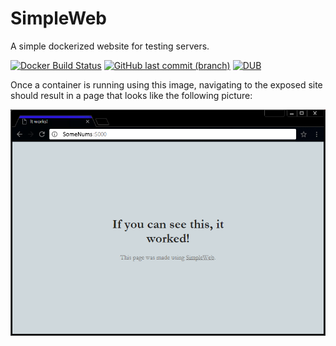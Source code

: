 # SimpleWeb
A simple dockerized website for testing servers.

[![Docker Build Status](https://img.shields.io/docker/build/jrottenberg/ffmpeg.svg)](https://hub.docker.com/r/trfc/simpleweb/) [![GitHub last commit (branch)](https://img.shields.io/github/last-commit/google/skia/infra/config.svg)](https://github.com/TheFlyingCaveman/SimpleWeb_StaticServer) [![DUB](https://img.shields.io/dub/l/vibe-d.svg)](https://github.com/TheFlyingCaveman/SimpleWeb_StaticServer)

Once a container is running using this image, navigating to the exposed site should result in a page that looks like the following picture:

![example of the website](/example.PNG?raw=true "Example") 
